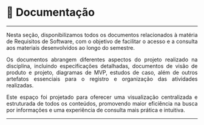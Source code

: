 # 📁 Documentação
_________________________________________________________________________________

<div style="text-align: justify">
Nesta seção, disponibilizamos todos os documentos relacionados à matéria de Requisitos de Software, com o objetivo de facilitar o acesso e a consulta aos materiais desenvolvidos ao longo do semestre.</br>

Os documentos abrangem diferentes aspectos do projeto realizado na disciplina, incluindo especificações detalhadas, documentos de visão de produto e projeto, diagramas de MVP, estudos de caso, além de outros artefatos essenciais para o registro e organização das atividades realizadas.</br>

Este espaço foi projetado para oferecer uma visualização centralizada e estruturada de todos os conteúdos, promovendo maior eficiência na busca por informações e uma experiência de consulta mais prática e intuitiva.
</div>

_________________________________________________________________________________